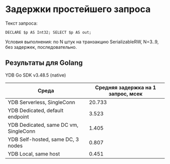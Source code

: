 # Задержки простейшего запроса

Текст запроса:
```
DECLARE $p AS Int32; SELECT $p AS out;
```

Условия выполнения: по N штук на транзакцию SerializableRW, N=3..9, без задержек, последовательно.

## Результаты для Golang

YDB Go SDK v3.48.5 (native)

| Среда | Средняя задержка на 1 запрос, мсек |
| ----- | ---------------------------------- |
| YDB Serverless, SingleConn | 20.733 |
| YDB Dedicated, default endpoint | 3.523 |
| YDB Dedicated, same DC vm, SingleConn | 1.405 |
| YDB Self-hosted, same DC, 3 nodes | 0.807 |
| YDB Local, same host | 0.451 |
